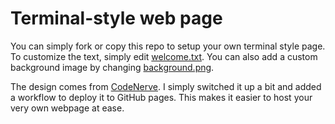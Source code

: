 # Terminal-style web page

You can simply fork or copy this repo to setup your own terminal style page. To customize the text, simply edit <a href="https://github.com/LJStroemsdoerfer/nerdy-page/blob/main/assets/text/welcome.txt">welcome.txt</a>. You can also add a custom background image by changing <a href="https://github.com/LJStroemsdoerfer/nerdy-page/blob/main/assets/img/background.png">background.png</a>.

The design comes from <a href="https://codenerve.github.io">CodeNerve</a>. I simply switched it up a bit and added a workflow to deploy it to GitHub pages. This makes it easier to host your very own webpage at ease.